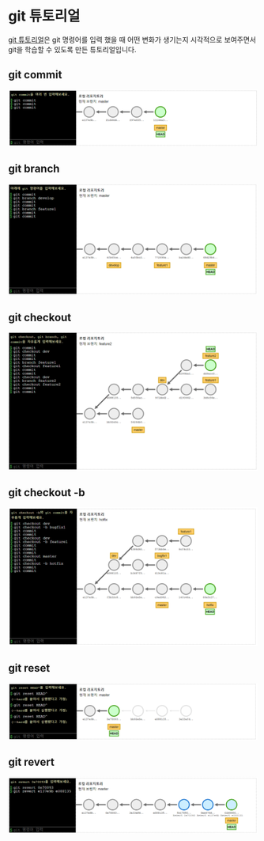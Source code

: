 ﻿# git 튜토리얼

[git 튜토리얼](https://violet-bora-lee.github.io/git-tutorial/)은 git 명령어를 입력 했을 때 어떤 변화가 생기는지 시각적으로 보여주면서 git을 학습할 수 있도록 만든 튜토리얼입니다.

## git commit
![git commit](images/gitcommit.png)

## git branch
![git branch](images/gitbranch.png)

## git checkout
![git checkout](images/gitcheckout.png)

## git checkout -b
![git checkout -b](images/gitcheckoutb.png)

## git reset
![git reset](images/gitreset.png)

## git revert
![git revert](images/gitrevert.png)